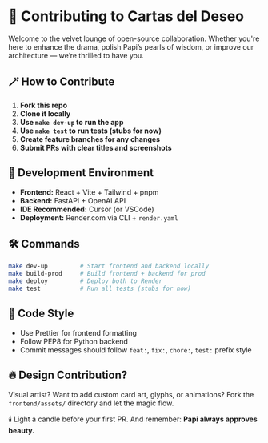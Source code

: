 
# 🤝 Contributing to Cartas del Deseo

Welcome to the velvet lounge of open-source collaboration. Whether you're here to enhance the drama, polish Papi’s pearls of wisdom, or improve our architecture — we’re thrilled to have you.

## 🪄 How to Contribute

1. **Fork this repo**
2. **Clone it locally**
3. **Use `make dev-up` to run the app**
4. **Use `make test` to run tests (stubs for now)**
5. **Create feature branches for any changes**
6. **Submit PRs with clear titles and screenshots**

## 🧪 Development Environment

- **Frontend:** React + Vite + Tailwind + pnpm
- **Backend:** FastAPI + OpenAI API
- **IDE Recommended:** Cursor (or VSCode)
- **Deployment:** Render.com via CLI + `render.yaml`

## 🛠️ Commands

```bash
make dev-up         # Start frontend and backend locally
make build-prod     # Build frontend + backend for prod
make deploy         # Deploy both to Render
make test           # Run all tests (stubs for now)
```

## 🧼 Code Style

- Use Prettier for frontend formatting
- Follow PEP8 for Python backend
- Commit messages should follow `feat:`, `fix:`, `chore:`, `test:` prefix style

## 🔥 Design Contribution?

Visual artist? Want to add custom card art, glyphs, or animations? Fork the `frontend/assets/` directory and let the magic flow.

🕯️ Light a candle before your first PR.
And remember: **Papi always approves beauty.**
